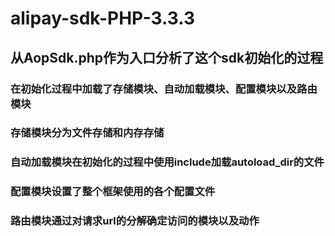 # alipay-sdk-PHP-3.3.3
## 从AopSdk.php作为入口分析了这个sdk初始化的过程
### 在初始化过程中加载了存储模块、自动加载模块、配置模块以及路由模块
### 存储模块分为文件存储和内存存储
### 自动加载模块在初始化的过程中使用include加载autoload_dir的文件
### 配置模块设置了整个框架使用的各个配置文件
### 路由模块通过对请求url的分解确定访问的模块以及动作